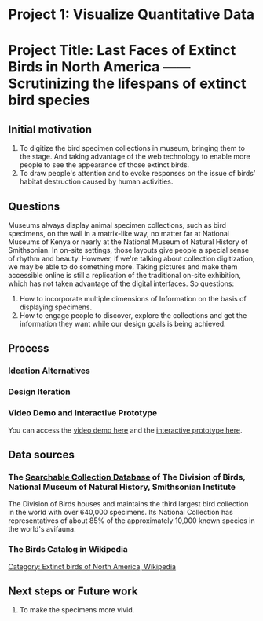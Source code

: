 # Project 1: Visualize Quantitative Data
# Project Title: Last Faces of Extinct Birds in North America —— Scrutinizing the lifespans of extinct bird species 

## Initial motivation
1. To digitize the bird specimen collections in museum, bringing them to the stage. And taking advantage of the web technology to enable more people to see the appearance of those extinct birds.
2. To draw people's attention and to evoke responses on the issue of birds’ habitat destruction caused by human activities.

## Questions
Museums always display animal specimen collections, such as bird specimens, on the wall in a matrix-like way, no matter far at National Museums of Kenya or nearly at the National Museum of Natural History of Smithsonian. In on-site settings, those layouts give people a special sense of rhythm and beauty. However, if we're talking about collection digitization, we may be able to do something more. Taking pictures and make them accessible online is still a replication of the traditional on-site exhibition, which has not taken advantage of the digital interfaces.
So questions:
1. How to incorporate multiple dimensions of Information on the basis of displaying specimens.
2. How to engage people to discover, explore the collections and get the information they want while our design goals is being achieved.

## Process
### Ideation Alternatives

### Design Iteration

### Video Demo and Interactive Prototype
You can access the [video demo here](https://drive.google.com/file/d/10he8j2Y-nkIiiT9rWQodgpLHfQhFkddu/view?usp=sharing) and the [interactive prototype here](https://www.figma.com/proto/Ew2tDcc3rdeNUJPzOaTEnr/Major-Studio-1-Project-1?node-id=1%3A2&viewport=798%2C473%2C0.10880535840988159&scaling=scale-down-width).

## Data sources
### The [Searchable Collection Database](https://collections.nmnh.si.edu/search/birds/) of The Division of Birds, National Museum of Natural History, Smithsonian Institute
The Division of Birds houses and maintains the third largest bird collection in the world with over 640,000 specimens. Its National Collection has representatives of about 85% of the approximately 10,000 known species in the world's avifauna.
### The Birds Catalog in Wikipedia
[Category: Extinct birds of North America, Wikipedia](Category:Extinct_birds_of_North_America)

## Next steps or Future work
1. To make the specimens more vivid. 

